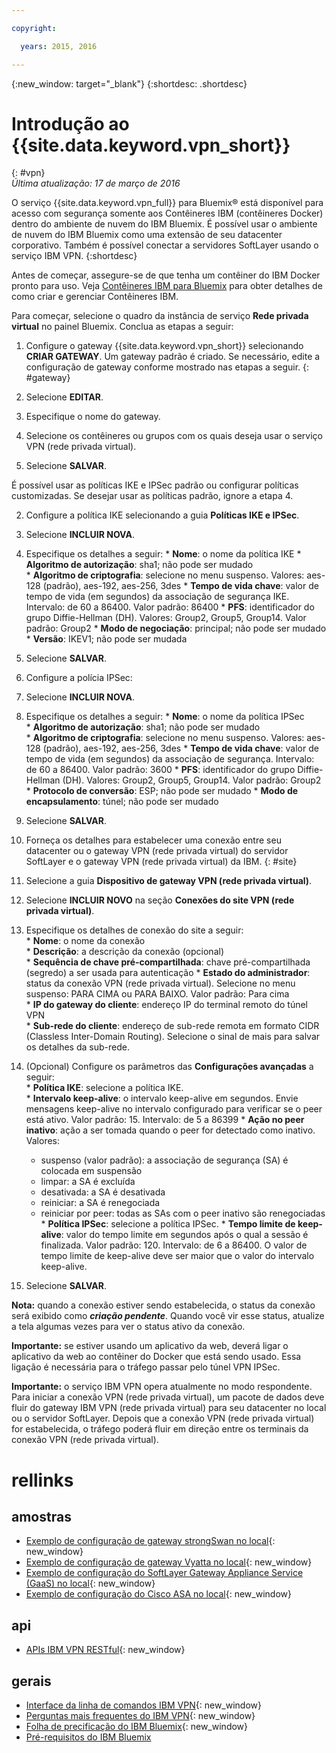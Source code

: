 ```yaml
---

copyright:

  years: 2015, 2016

---
```


{:new_window: target="_blank"}
{:shortdesc: .shortdesc}

# Introdução ao {{site.data.keyword.vpn_short}}
{: #vpn}  
*Última atualização: 17 de março de 2016*

O serviço {{site.data.keyword.vpn_full}} para Bluemix&reg; está disponível para acesso com segurança somente aos Contêineres IBM (contêineres Docker) dentro do ambiente de nuvem do IBM Bluemix. É possível usar o ambiente de nuvem do IBM Bluemix como uma extensão de seu datacenter corporativo. Também é possível conectar a servidores SoftLayer usando o serviço IBM VPN.
{:shortdesc}

Antes de começar, assegure-se de que tenha um contêiner do IBM Docker pronto para uso. Veja [Contêineres IBM para Bluemix](https://www.ng.bluemix.net/docs/containers/container_index.html) para obter detalhes de como criar e gerenciar Contêineres IBM.  

Para começar, selecione o quadro da instância de serviço **Rede privada virtual** no painel Bluemix. Conclua as etapas a seguir:

1. Configure o gateway {{site.data.keyword.vpn_short}} selecionando **CRIAR GATEWAY**. Um gateway padrão é criado. Se necessário, edite a configuração de gateway conforme mostrado nas etapas a seguir.
{: #gateway}  

  1. Selecione **EDITAR**.  
  2. Especifique o nome do gateway.  
  3. Selecione os contêineres ou grupos com os quais deseja usar o serviço VPN (rede privada virtual).  
  4. Selecione **SALVAR**.  

 É possível usar as políticas IKE e IPSec padrão ou configurar políticas customizadas. Se desejar usar as políticas padrão, ignore a etapa 4.

2. Configure a política IKE selecionando a guia **Políticas IKE e IPSec**.
  1. Selecione **INCLUIR NOVA**.  
  2. Especifique os detalhes a seguir:
	* **Nome**: o nome da política IKE
	* **Algoritmo de autorização**: sha1; não pode ser mudado  
	* **Algoritmo de criptografia**: selecione no menu suspenso. Valores: aes-128 (padrão), aes-192, aes-256, 3des
	* **Tempo de vida chave**: valor de tempo de vida (em segundos) da associação de segurança IKE. Intervalo: de 60 a 86400. Valor padrão: 86400
	* **PFS**: identificador do grupo Diffie-Hellman (DH). Valores: Group2, Group5, Group14. Valor padrão: Group2
	* **Modo de negociação**: principal; não pode ser mudado
	* **Versão**: IKEV1; não pode ser mudada
  3. Selecione **SALVAR**.

3. Configure a polícia IPSec:
  1. Selecione **INCLUIR NOVA**.  
  2. Especifique os detalhes a seguir:
  	* **Nome**: o nome da política IPSec  
  	* **Algoritmo de autorização**: sha1; não pode ser mudado  
  	* **Algoritmo de criptografia**: selecione no menu suspenso. Valores: aes-128 (padrão), aes-192, aes-256, 3des
  	* **Tempo de vida chave**: valor de tempo de vida (em segundos) da associação de segurança. Intervalo: de 60 a 86400. Valor padrão: 3600
  	* **PFS**: identificador do grupo Diffie-Hellman (DH). Valores: Group2, Group5, Group14. Valor padrão: Group2
  	* **Protocolo de conversão**: ESP; não pode ser mudado
  	* **Modo de encapsulamento**: túnel; não pode ser mudado
  3. Selecione **SALVAR**.  

4. Forneça os detalhes para estabelecer uma conexão entre seu datacenter ou o gateway VPN (rede privada virtual) do servidor SoftLayer e o gateway VPN (rede privada virtual) da IBM.
{: #site}  

  1. Selecione a guia **Dispositivo de gateway VPN (rede privada virtual)**.
  2. Selecione **INCLUIR NOVO** na seção **Conexões do site VPN (rede privada virtual)**.
  3. Especifique os detalhes de conexão do site a seguir:  
  	* **Nome**: o nome da conexão  
  	* **Descrição**: a descrição da conexão (opcional)  
  	* **Sequência de chave pré-compartilhada**: chave pré-compartilhada (segredo) a ser usada para autenticação
  	* **Estado do administrador**: status da conexão VPN (rede privada virtual). Selecione no menu suspenso: PARA CIMA ou PARA BAIXO. Valor padrão: Para cima  
  	* **IP do gateway do cliente**: endereço IP do terminal remoto do túnel VPN  
  	* **Sub-rede do cliente**: endereço de sub-rede remota em formato CIDR (Classless Inter-Domain Routing). Selecione o sinal de mais para salvar os detalhes da sub-rede.
  4. (Opcional) Configure os parâmetros das **Configurações avançadas** a seguir:  
  	* **Política IKE**: selecione a política IKE.  
  	* **Intervalo keep-alive**: o intervalo keep-alive em segundos. Envie mensagens keep-alive no intervalo configurado para verificar se o peer está ativo. Valor padrão: 15. Intervalo: de 5 a 86399
  	* **Ação no peer inativo**: ação a ser tomada quando o peer for detectado como inativo.
    	Valores: 
  		* suspenso (valor padrão): a associação de segurança (SA) é colocada em suspensão 
  		* limpar: a SA é excluída
  		* desativada: a SA é desativada
  		* reiniciar: a SA é renegociada
  		* reiniciar por peer: todas as SAs com o peer inativo são renegociadas  
  	* **Política IPSec**: selecione a política IPSec.
  	* **Tempo limite de keep-alive**: valor do tempo limite em segundos após o qual a sessão é finalizada. Valor padrão: 120. Intervalo: de 6 a 86400. O valor de tempo limite de keep-alive deve ser maior que o valor do intervalo keep-alive.
  5. Selecione **SALVAR**.

  **Nota:** quando a conexão estiver sendo estabelecida, o status da conexão será exibido como ***criação pendente***. Quando você vir esse status, atualize a tela algumas vezes para ver o status ativo da conexão.

**Importante:** se estiver usando um aplicativo da web, deverá ligar o aplicativo da web ao contêiner do Docker que está sendo usado. Essa ligação é necessária para o tráfego passar pelo túnel VPN IPSec.

**Importante:** o serviço IBM VPN opera atualmente no modo respondente. Para iniciar a conexão VPN (rede privada virtual), um pacote de dados deve fluir do gateway IBM VPN (rede privada virtual) para seu datacenter no local ou o servidor SoftLayer. Depois que a conexão VPN (rede privada virtual) for estabelecida, o tráfego poderá fluir em direção entre os terminais da conexão VPN (rede privada virtual).

 
# rellinks
## amostras 
* [Exemplo de configuração de gateway strongSwan no local](vpn_onpremises.html#strongswan){: new_window}
* [Exemplo de configuração de gateway Vyatta no local](vpn_onpremises.html#vyatta){: new_window}
* [Exemplo de configuração do SoftLayer Gateway Appliance Service (GaaS) no local](vpn_onpremises.html#gaas){: new_window}
* [Exemplo de configuração do Cisco ASA no local](vpn_onpremises.html#cisco){: new_window}

## api 
* [APIs IBM VPN RESTful](https://new-console.ng.bluemix.net/apidocs/101){: new_window}

## gerais 
* [Interface da linha de comandos IBM VPN](../../cli/plugins/vpn/index.html){: new_window}
* [Perguntas mais frequentes do IBM VPN](vpn_faq.html#vpn_faq){: new_window}
* [Folha de precificação do IBM Bluemix](https://console.{DomainName}/pricing/){: new_window}
* [Pré-requisitos do IBM Bluemix](https://developer.ibm.com/bluemix/support/#prereqs)
